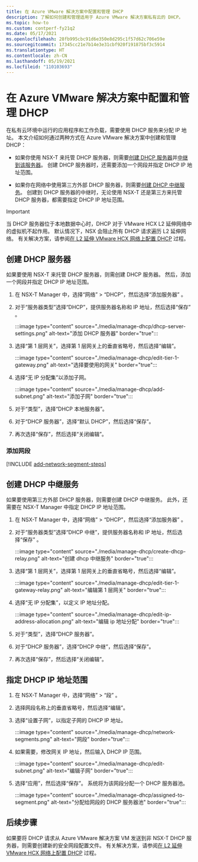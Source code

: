 ```yaml
---
title: 在 Azure VMware 解决方案中配置和管理 DHCP
description: 了解如何创建和管理适用于 Azure VMware 解决方案私有云的 DHCP。
ms.topic: how-to
ms.custom: contperf-fy21q2
ms.date: 05/17/2021
ms.openlocfilehash: 28fb995cbc91d6e350e8d295c1f57d62c706e59e
ms.sourcegitcommit: 17345cc21e7b14e3e31cbf920f191875bf3c5914
ms.translationtype: HT
ms.contentlocale: zh-CN
ms.lasthandoff: 05/19/2021
ms.locfileid: "110103693"
---
```

# <a name="configure-and-manage-dhcp-in-azure-vmware-solution"></a>在 Azure VMware 解决方案中配置和管理 DHCP

在私有云环境中运行的应用程序和工作负载，需要使用 DHCP 服务来分配 IP 地址。  本文介绍如何通过两种方式在 Azure VMware 解决方案中创建和管理 DHCP：

- 如果你使用 NSX-T 来托管 DHCP 服务器，则需要[创建 DHCP 服务器](#create-a-dhcp-server)并[中继到该服务器](#create-dhcp-relay-service)。 创建 DHCP 服务器时，还需要添加一个网段并指定 DHCP IP 地址范围。   

- 如果你在网络中使用第三方外部 DHCP 服务器，则需要[创建 DHCP 中继服务](#create-dhcp-relay-service)。 创建到 DHCP 服务器的中继时，无论使用 NSX-T 还是第三方来托管 DHCP 服务器，都需要指定 DHCP IP 地址范围。

>[!IMPORTANT]
>当 DHCP 服务器位于本地数据中心时，DHCP 对于 VMware HCX L2 延伸网络中的虚拟机不起作用。  默认情况下，NSX 会阻止所有 DHCP 请求遍历 L2 延伸网络。 有关解决方案，请参阅[在 L2 延伸 VMware HCX 网络上配置 DHCP](configure-l2-stretched-vmware-hcx-networks.md) 过程。


## <a name="create-a-dhcp-server"></a>创建 DHCP 服务器

如果要使用 NSX-T 来托管 DHCP 服务器，则需创建 DHCP 服务器。 然后，添加一个网段并指定 DHCP IP 地址范围。

1. 在 NSX-T Manager 中，选择“网络” > “DHCP”，然后选择“添加服务器” 。

1. 对于“服务器类型”选择“DHCP”，提供服务器名称和 IP 地址，然后选择“保存”  。

   :::image type="content" source="./media/manage-dhcp/dhcp-server-settings.png" alt-text="添加 DHCP 服务器" border="true":::

1. 选择“第 1 层网关”，选择第 1 层网关上的垂直省略号，然后选择“编辑”。

   :::image type="content" source="./media/manage-dhcp/edit-tier-1-gateway.png" alt-text="选择要使用的网关" border="true":::

1. 选择“无 IP 分配集”以添加子网。

   :::image type="content" source="./media/manage-dhcp/add-subnet.png" alt-text="添加子网" border="true":::

1. 对于“类型”，选择“DHCP 本地服务器”。 
   
1. 对于“DHCP 服务器”，选择“默认 DHCP”，然后选择“保存”。

1. 再次选择“保存”，然后选择“关闭编辑”。

### <a name="add-a-network-segment"></a>添加网段

[!INCLUDE [add-network-segment-steps](includes/add-network-segment-steps.md)]


## <a name="create-dhcp-relay-service"></a>创建 DHCP 中继服务

如果要使用第三方外部 DHCP 服务器，则需要创建 DHCP 中继服务。 此外，还需要在 NSX-T Manager 中指定 DHCP IP 地址范围。 

1. 在 NSX-T Manager 中，选择“网络” > “DHCP”，然后选择“添加服务器” 。

1. 对于“服务器类型”选择“DHCP 中继”，提供服务器名称和 IP 地址，然后选择“保存”  。

   :::image type="content" source="./media/manage-dhcp/create-dhcp-relay.png" alt-text="创建 dhcp 中继服务" border="true":::

1. 选择“第 1 层网关”，选择第 1 层网关上的垂直省略号，然后选择“编辑”。

   :::image type="content" source="./media/manage-dhcp/edit-tier-1-gateway-relay.png" alt-text="编辑第 1 层网关" border="true":::

1. 选择“无 IP 分配集”，以定义 IP 地址分配。

   :::image type="content" source="./media/manage-dhcp/edit-ip-address-allocation.png" alt-text="编辑 ip 地址分配" border="true":::

1. 对于“类型”，选择“DHCP 服务器”。 
   
1. 对于“DHCP 服务器”，选择“DHCP 中继”，然后选择“保存”。

1. 再次选择“保存”，然后选择“关闭编辑”。


## <a name="specify-the-dhcp-ip-address-range"></a>指定 DHCP IP 地址范围

1. 在 NSX-T Manager 中，选择“网络” > “段” 。 
   
1. 选择网段名称上的垂直省略号，然后选择“编辑”。
   
1. 选择“设置子网”，以指定子网的 DHCP IP 地址。 
   
   :::image type="content" source="./media/manage-dhcp/network-segments.png" alt-text="网段" border="true":::
      
1. 如果需要，修改网关 IP 地址，然后输入 DHCP IP 范围。 
      
   :::image type="content" source="./media/manage-dhcp/edit-subnet.png" alt-text="编辑子网" border="true":::
      
1. 选择“应用”，然后选择“保存”。 系统将为该网段分配一个 DHCP 服务器池。
      
   :::image type="content" source="./media/manage-dhcp/assigned-to-segment.png" alt-text="分配给网段的 DHCP 服务器池" border="true":::



## <a name="next-steps"></a>后续步骤

如果要将 DHCP 请求从 Azure VMware 解决方案 VM 发送到非 NSX-T DHCP 服务器，则需要创建新的安全网段配置文件。 有关解决方案，请参阅[在 L2 延伸 VMware HCX 网络上配置 DHCP](configure-l2-stretched-vmware-hcx-networks.md) 过程。

